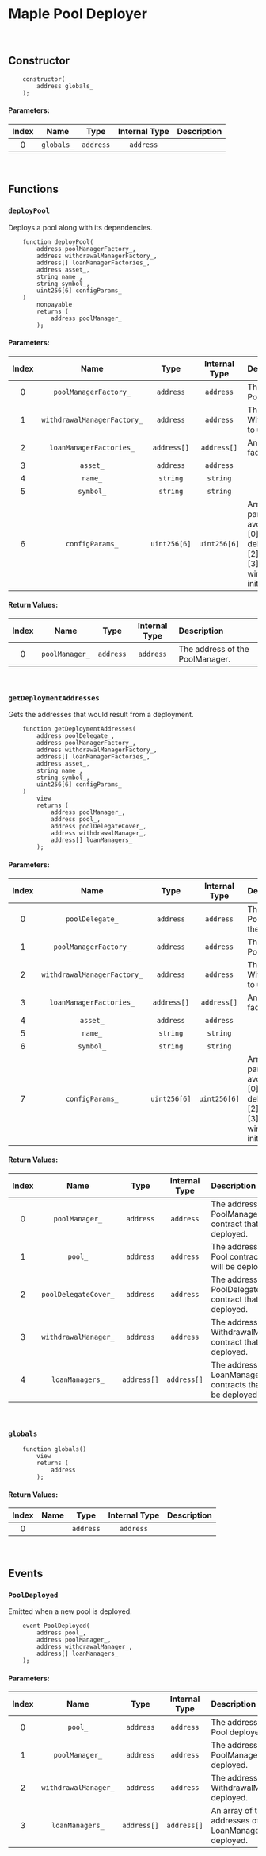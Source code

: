 # Maple Pool Deployer



<br />

## Constructor




```solidity
    constructor(
        address globals_
    );
```

#### Parameters:
| Index | Name | Type | Internal Type | Description |
| :---: | :--: | :--: | :-----------: | :---------- |
| 0 | `globals_` | `address` | `address` |  |


<br />


## Functions

### `deployPool`

Deploys a pool along with its dependencies.

```solidity
    function deployPool(
        address poolManagerFactory_,
        address withdrawalManagerFactory_,
        address[] loanManagerFactories_,
        address asset_,
        string name_,
        string symbol_,
        uint256[6] configParams_
    )
        nonpayable
        returns (
            address poolManager_
        );
```

#### Parameters:
| Index | Name | Type | Internal Type | Description |
| :---: | :--: | :--: | :-----------: | :---------- |
| 0 | `poolManagerFactory_` | `address` | `address` | The address of the PoolManager factory to use. |
| 1 | `withdrawalManagerFactory_` | `address` | `address` | The address of the WithdrawalManager factory to use. |
| 2 | `loanManagerFactories_` | `address[]` | `address[]` | An array of LoanManager factories to use. |
| 3 | `asset_` | `address` | `address` |  |
| 4 | `name_` | `string` | `string` |  |
| 5 | `symbol_` | `string` | `string` |  |
| 6 | `configParams_` | `uint256[6]` | `uint256[6]` | Array of uint256 config parameters. Array used to avoid stack too deep issues.                                    [0]: liquidityCap                                    [1]: delegateManagementFeeRate                                    [2]: coverAmountRequired                                    [3]: cycleDuration                                    [4]: windowDuration                                    [5]: initialSupply |


#### Return Values:
| Index | Name | Type | Internal Type | Description |
| :---: | :--: | :--: | :-----------: | :---------- |
| 0 | `poolManager_` | `address` | `address` | The address of the PoolManager. |


<br />

### `getDeploymentAddresses`

Gets the addresses that would result from a deployment.

```solidity
    function getDeploymentAddresses(
        address poolDelegate_,
        address poolManagerFactory_,
        address withdrawalManagerFactory_,
        address[] loanManagerFactories_,
        address asset_,
        string name_,
        string symbol_,
        uint256[6] configParams_
    )
        view
        returns (
            address poolManager_,
            address pool_,
            address poolDelegateCover_,
            address withdrawalManager_,
            address[] loanManagers_
        );
```

#### Parameters:
| Index | Name | Type | Internal Type | Description |
| :---: | :--: | :--: | :-----------: | :---------- |
| 0 | `poolDelegate_` | `address` | `address` | The address of the PoolDelegate that will deploy the Pool. |
| 1 | `poolManagerFactory_` | `address` | `address` | The address of the PoolManager factory to use. |
| 2 | `withdrawalManagerFactory_` | `address` | `address` | The address of the WithdrawalManager factory to use. |
| 3 | `loanManagerFactories_` | `address[]` | `address[]` | An array of LoanManager factories to use. |
| 4 | `asset_` | `address` | `address` |  |
| 5 | `name_` | `string` | `string` |  |
| 6 | `symbol_` | `string` | `string` |  |
| 7 | `configParams_` | `uint256[6]` | `uint256[6]` | Array of uint256 config parameters. Array used to avoid stack too deep issues.                                    [0]: liquidityCap                                    [1]: delegateManagementFeeRate                                    [2]: coverAmountRequired                                    [3]: cycleDuration                                    [4]: windowDuration                                    [5]: initialSupply |


#### Return Values:
| Index | Name | Type | Internal Type | Description |
| :---: | :--: | :--: | :-----------: | :---------- |
| 0 | `poolManager_` | `address` | `address` |       The address of the PoolManager contract that will be deployed. |
| 1 | `pool_` | `address` | `address` |              The address of the Pool contract that will be deployed. |
| 2 | `poolDelegateCover_` | `address` | `address` | The address of the PoolDelegateCover contract that will be deployed. |
| 3 | `withdrawalManager_` | `address` | `address` | The address of the WithdrawalManager contract that will be deployed. |
| 4 | `loanManagers_` | `address[]` | `address[]` |      The address of the LoanManager contracts that will be deployed. |


<br />

### `globals`



```solidity
    function globals()
        view
        returns (
            address
        );
```



#### Return Values:
| Index | Name | Type | Internal Type | Description |
| :---: | :--: | :--: | :-----------: | :---------- |
| 0 |  | `address` | `address` |  |


<br />


## Events

### `PoolDeployed`

Emitted when a new pool is deployed.

```solidity
    event PoolDeployed(
        address pool_,
        address poolManager_,
        address withdrawalManager_,
        address[] loanManagers_
    );
```

#### Parameters:
| Index | Name | Type | Internal Type | Description |
| :---: | :--: | :--: | :-----------: | :---------- |
| 0 | `pool_` | `address` | `address` | The address of the Pool deployed. |
| 1 | `poolManager_` | `address` | `address` | The address of the PoolManager deployed. |
| 2 | `withdrawalManager_` | `address` | `address` | The address of the WithdrawalManager deployed. |
| 3 | `loanManagers_` | `address[]` | `address[]` | An array of the addresses of the LoanManagers deployed. |

<br />

